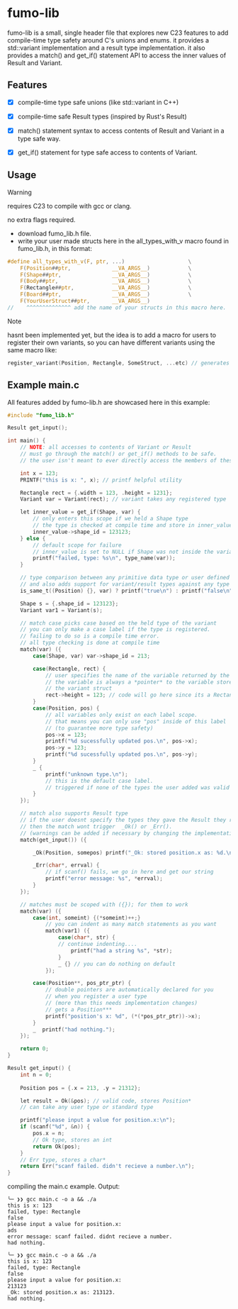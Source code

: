 # fumo-lib
fumo-lib is a small, single header file that explores new C23 features to add compile-time type safety around C's unions and enums.
it provides a std::variant implementation and a result type implementation.
it also provides a match() and get_if() statement API to access the inner values of Result and Variant.

## Features
- [x] compile-time type safe unions (like std::variant in C++)
- [x] compile-time safe Result types (inspired by Rust's Result)
- [x] match() statement syntax to access contents of Result and Variant in a type safe way.
- [x] get_if() statement for type safe access to contents of Variant.  


## Usage 
> [!WARNING]
> requires C23 to compile with gcc or clang.
> 
> no extra flags required.

- download fumo_lib.h file.
- write your user made structs here in the all_types_with_v macro found in fumo_lib.h, in this format:
```c
#define all_types_with_v(F, ptr, ...)                    \
    F(Position##ptr,             __VA_ARGS__)            \
    F(Shape##ptr,                __VA_ARGS__)            \
    F(Body##ptr,                 __VA_ARGS__)            \
    F(Rectangle##ptr,            __VA_ARGS__)            \
    F(Board##ptr,                __VA_ARGS__)            \
    F(YourUserStruct##ptr,       __VA_ARGS__)
//    ^^^^^^^^^^^^^^ add the name of your structs in this macro here.
```
> [!NOTE]
> hasnt been implemented yet, but the idea is to add a macro for users to register their own variants, so you can have different variants using the same macro like:
```c
register_variant(Position, Rectangle, SomeStruct, ...etc) // generates all relevant code
```

## Example main.c

All features added by fumo-lib.h are showcased here in this example:
```c
#include "fumo_lib.h"

Result get_input();

int main() {
    // NOTE: all accesses to contents of Variant or Result
    // must go through the match() or get_if() methods to be safe.
    // the user isn't meant to ever directly access the members of these classes.

    int x = 123;
    PRINTF("this is x: ", x); // printf helpful utility

    Rectangle rect = {.width = 123, .height = 1231};
    Variant var = Variant(rect); // variant takes any registered type

    let inner_value = get_if(Shape, var) {
        // only enters this scope if we held a Shape type
        // the type is checked at compile time and store in inner_value
        inner_value->shape_id = 123123;
    } else {
        // default scope for failure
        // inner_value is set to NULL if Shape was not inside the variant.
        printf("failed, type: %s\n", type_name(var));
    }

    // type comparison between any primitive data type or user defined struct
    // and also adds support for variant/result types against any type
    is_same_t((Position) {}, var) ? printf("true\n") : printf("false\n");

    Shape s = {.shape_id = 123123};
    Variant var1 = Variant(s);

    // match case picks case based on the held type of the variant
    // you can only make a case label if the type is registered.
    // failing to do so is a compile time error.
    // all type checking is done at compile time
    match(var) ({
        case(Shape, var) var->shape_id = 213;

        case(Rectangle, rect) {
            // user specifies the name of the variable returned by the match
            // the variable is always a *pointer* to the variable stored in
            // the variant struct
            rect->height = 123; // code will go here since its a Rectangle type
        }
        case(Position, pos) {
            // all variables only exist on each label scope.
            // that means you can only use "pos" inside of this label
            // (to guarantee more type safety)
            pos->x = 123;
            printf("%d sucessfully updated pos.\n", pos->x);
            pos->y = 123;
            printf("%d sucessfully updated pos.\n", pos->y);
        }
        _ {
            printf("unknown type.\n");
            // this is the default case label.
            // triggered if none of the types the user added was valid
        }
    });

    // match also supports Result type
    // if the user doesnt specify the types they gave the Result they returned,
    // then the match wont trigger  _Ok() or _Err().
    // (warnings can be added if necessary by changing the implementation).
    match(get_input()) ({

        _Ok(Position, somepos) printf("_Ok: stored position.x as: %d.\n", somepos->x);

        _Err(char*, errval) {
            // if scanf() fails, we go in here and get our string
            printf("error message: %s", *errval);
        }
    });

    // matches must be scoped with ({}); for them to work
    match(var) ({
        case(int, someint) {(*someint)++;}
            // you can indent as many match statements as you want
            match(var1) ({
                case(char*, str) {
                // continue indenting....
                    printf("had a string %s", *str);
                }
                _ {} // you can do nothing on default
            });

        case(Position**, pos_ptr_ptr) {
            // double pointers are automatically declared for you
            // when you register a user type
            // (more than this needs implementation changes)
            // gets a Position***
            printf("position's x: %d", (*(*pos_ptr_ptr))->x);
        }
        _  printf("had nothing."); 
    });

    return 0;
}

Result get_input() {
    int n = 0;
    
    Position pos = {.x = 213, .y = 21312};

    let result = Ok(&pos); // valid code, stores Position*
    // can take any user type or standard type

    printf("please input a value for position.x:\n");
    if (scanf("%d", &n)) {
        pos.x = n;
        // Ok type, stores an int
        return Ok(pos);
    }
    // Err type, stores a char*
    return Err("scanf failed. didn't recieve a number.\n");
}
```
compiling the main.c example.
Output:
```
╰─ ❯❯ gcc main.c -o a && ./a
this is x: 123
failed, type: Rectangle
false
please input a value for position.x:
ads
error message: scanf failed. didnt recieve a number.
had nothing.

╰─ ❯❯ gcc main.c -o a && ./a
this is x: 123
failed, type: Rectangle
false
please input a value for position.x:
213123
_Ok: stored position.x as: 213123.
had nothing.
```
